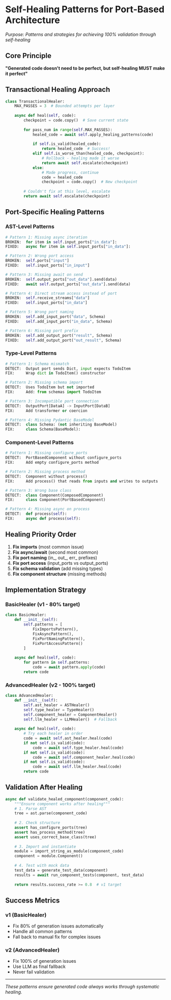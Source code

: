 # Self-Healing Patterns for Port-Based Architecture

*Purpose: Patterns and strategies for achieving 100% validation through self-healing*

## Core Principle

**"Generated code doesn't need to be perfect, but self-healing MUST make it perfect"**

## Transactional Healing Approach

```python
class TransactionalHealer:
    MAX_PASSES = 3  # Bounded attempts per layer
    
    async def heal(self, code):
        checkpoint = code.copy()  # Save current state
        
        for pass_num in range(self.MAX_PASSES):
            healed_code = await self.apply_healing_patterns(code)
            
            if self.is_valid(healed_code):
                return healed_code  # Success!
            elif self.is_worse_than(healed_code, checkpoint):
                # Rollback - healing made it worse
                return await self.escalate(checkpoint)
            else:
                # Made progress, continue
                code = healed_code
                checkpoint = code.copy()  # New checkpoint
        
        # Couldn't fix at this level, escalate
        return await self.escalate(checkpoint)
```

## Port-Specific Healing Patterns

### AST-Level Patterns

```python
# Pattern 1: Missing async iteration
BROKEN:  for item in self.input_ports["in_data"]:
FIXED:   async for item in self.input_ports["in_data"]:

# Pattern 2: Wrong port access
BROKEN:  self.ports["input"]
FIXED:   self.input_ports["in_input"]

# Pattern 3: Missing await on send
BROKEN:  self.output_ports["out_data"].send(data)
FIXED:   await self.output_ports["out_data"].send(data)

# Pattern 4: Direct stream access instead of port
BROKEN:  self.receive_streams["data"]
FIXED:   self.input_ports["in_data"]

# Pattern 5: Wrong port naming
BROKEN:  self.add_input_port("data", Schema)
FIXED:   self.add_input_port("in_data", Schema)

# Pattern 6: Missing port prefix
BROKEN:  self.add_output_port("result", Schema)
FIXED:   self.add_output_port("out_result", Schema)
```

### Type-Level Patterns

```python
# Pattern 1: Schema mismatch
DETECT:  Output port sends Dict, input expects TodoItem
FIX:     Wrap dict in TodoItem() constructor

# Pattern 2: Missing schema import
DETECT:  Uses TodoItem but not imported
FIX:     Add: from schemas import TodoItem

# Pattern 3: Incompatible port connection
DETECT:  OutputPort[DataA] -> InputPort[DataB]
FIX:     Add transformer or coercion

# Pattern 4: Missing Pydantic BaseModel
DETECT:  class Schema: (not inheriting BaseModel)
FIX:     class Schema(BaseModel):
```

### Component-Level Patterns

```python
# Pattern 1: Missing configure_ports
DETECT:  PortBasedComponent without configure_ports
FIX:     Add empty configure_ports method

# Pattern 2: Missing process method
DETECT:  Component without process()
FIX:     Add process() that reads from inputs and writes to outputs

# Pattern 3: Wrong base class
DETECT:  class Component(ComposedComponent)
FIX:     class Component(PortBasedComponent)

# Pattern 4: Missing async on process
DETECT:  def process(self):
FIX:     async def process(self):
```

## Healing Priority Order

1. **Fix imports** (most common issue)
2. **Fix async/await** (second most common)
3. **Fix port naming** (in_, out_, err_ prefixes)
4. **Fix port access** (input_ports vs output_ports)
5. **Fix schema validation** (add missing types)
6. **Fix component structure** (missing methods)

## Implementation Strategy

### BasicHealer (v1 - 80% target)
```python
class BasicHealer:
    def __init__(self):
        self.patterns = [
            FixImportsPattern(),
            FixAsyncPattern(),
            FixPortNamingPattern(),
            FixPortAccessPattern()
        ]
    
    async def heal(self, code):
        for pattern in self.patterns:
            code = await pattern.apply(code)
        return code
```

### AdvancedHealer (v2 - 100% target)
```python
class AdvancedHealer:
    def __init__(self):
        self.ast_healer = ASTHealer()
        self.type_healer = TypeHealer()
        self.component_healer = ComponentHealer()
        self.llm_healer = LLMHealer()  # Fallback
    
    async def heal(self, code):
        # Try each healer in order
        code = await self.ast_healer.heal(code)
        if not self.is_valid(code):
            code = await self.type_healer.heal(code)
        if not self.is_valid(code):
            code = await self.component_healer.heal(code)
        if not self.is_valid(code):
            code = await self.llm_healer.heal(code)
        return code
```

## Validation After Healing

```python
async def validate_healed_component(component_code):
    """Ensure component works after healing"""
    # 1. Parse AST
    tree = ast.parse(component_code)
    
    # 2. Check structure
    assert has_configure_ports(tree)
    assert has_process_method(tree)
    assert uses_correct_base_class(tree)
    
    # 3. Import and instantiate
    module = import_string_as_module(component_code)
    component = module.Component()
    
    # 4. Test with mock data
    test_data = generate_test_data(component)
    results = await run_component_tests(component, test_data)
    
    return results.success_rate >= 0.8  # v1 target
```

## Success Metrics

### v1 (BasicHealer)
- Fix 80% of generation issues automatically
- Handle all common patterns
- Fall back to manual fix for complex issues

### v2 (AdvancedHealer)
- Fix 100% of generation issues
- Use LLM as final fallback
- Never fail validation

---
*These patterns ensure generated code always works through systematic healing.*
